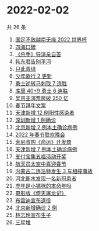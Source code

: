# 2022-02-02

共 26 条

<!-- BEGIN -->
<!-- 最后更新时间 Wed Feb 02 2022 14:15:58 GMT+0800 (China Standard Time) -->

1. [国足不敌越南无缘 2022 世界杯](https://www.zhihu.com/search?q=国足)
1. [四海口碑](https://www.zhihu.com/search?q=四海)
1. [《杀手》导演亲自答](https://www.zhihu.com/search?q=这个杀手不太冷静)
1. [韩东君告别平河](https://www.zhihu.com/search?q=长津湖)
1. [只此青绿](https://www.zhihu.com/search?q=只此青绿)
1. [少年歌行 2 更新](https://www.zhihu.com/search?q=少年歌行)
1. [勇士逆转马刺取 7 连胜](https://www.zhihu.com/search?q=勇士)
1. [库里 40+9 勇士 6 连胜](https://www.zhihu.com/search?q=勇士)
1. [吴京主演票房破 250 亿](https://www.zhihu.com/search?q=吴京主演票房)
1. [春节拜年文案](https://www.zhihu.com/search?q=拜年文案)
1. [天津新增 12 例阳性感染者](https://www.zhihu.com/search?q=天津疫情)
1. [深圳新增 1 例确诊](https://www.zhihu.com/search?q=深圳疫情)
1. [北京新增 2 例本土确诊病例](https://www.zhihu.com/search?q=北京疫情)
1. [2022 年春节联欢晚会](https://www.zhihu.com/search?q=2022年央视春晚)
1. [索尼收购《命运》开发商](https://www.zhihu.com/search?q=索尼收购bungie)
1. [天津新增 7 例本土确诊病例](https://www.zhihu.com/search?q=天津疫情)
1. [支付宝集五福活动开奖](https://www.zhihu.com/search?q=支付宝集五福)
1. [航天员太空中喜迎春节](https://www.zhihu.com/search?q=航天员太空过年)
1. [内蒙古二连浩特发生 3 车相撞事故](https://www.zhihu.com/search?q=内蒙古二连浩特)
1. [河北衡水发现一名新冠患者](https://www.zhihu.com/search?q=河北衡水疫情)
1. [虎年是小猫咪的本命年吗](https://www.zhihu.com/search?q=猫的本命年)
1. [电影版《倚天屠龙记》](https://www.zhihu.com/search?q=倚天屠龙记)
1. [布雷迪宣布退役](https://www.zhihu.com/search?q=布雷迪)
1. [北京新增确诊 2 例](https://www.zhihu.com/search?q=北京疫情)
1. [林志玲宣布生子](https://www.zhihu.com/search?q=林志玲)
1. [三星堆](https://www.zhihu.com/search?q=三星堆)

<!-- END -->
